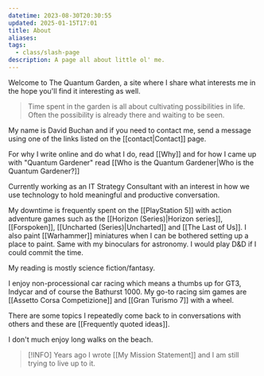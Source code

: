 ```yaml
---
datetime: 2023-08-30T20:30:55
updated: 2025-01-15T17:01
title: About
aliases: 
tags:
  - class/slash-page
description: A page all about little ol' me.
---
```

Welcome to The Quantum Garden, a site where I share what interests me in the hope you'll find it interesting as well. 

> Time spent in the garden is all about cultivating possibilities in life. Often the possibility is already there and waiting to be seen.

My name is David Buchan and if you need to contact me, send a message using one of the links listed on the [[contact|Contact]] page.

For why I write online and do what I do, read [[Why]] and for how I came up with "Quantum Gardener" read [[Who is the Quantum Gardener|Who is the Quantum Gardener?]]

Currently working as an IT Strategy Consultant with an interest in how we use technology to hold meaningful and productive conversation.

My downtime is frequently spent on the [[PlayStation 5]] with action adventure games such as the [[Horizon (Series)|Horizon series]], [[Forspoken]], [[Uncharted (Series)|Uncharted]] and [[The Last of Us]]. I also paint [[Warhammer]] miniatures when I can be bothered setting up a place to paint. Same with my binoculars for astronomy. I would play D&D if I could commit the time.

My reading is mostly science fiction/fantasy.

I enjoy non-processional car racing which means a thumbs up for GT3, Indycar and of course the Bathurst 1000. My go-to racing sim games are [[Assetto Corsa Competizione]] and [[Gran Turismo 7]] with a wheel.

There are some topics I repeatedly come back to in conversations with others and these are [[Frequently quoted ideas]].

I don't much enjoy long walks on the beach.

> [!INFO] Years ago I wrote [[My Mission Statement]] and I am still trying to live up to it.